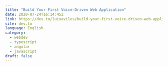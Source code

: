```yaml
---
title: "Build Your First Voice-Driven Web Application"
date: 2020-07-24T16:14:45Z
link: https://dev.to/luixaviles/build-your-first-voice-driven-web-application-1h99?utm_medium=RSS&utm_source=news.12bit.vn
site: dev.to
language: English
category:
  - webdev
  - typescript
  - angular
  - javascript
draft: false
---
```


